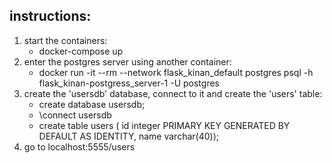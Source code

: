 ## instructions:
1. start the containers:
    - docker-compose up
2. enter the postgres server using another container:
    - docker run -it --rm --network flask_kinan_default postgres psql -h flask_kinan-postgress_server-1 -U postgres
3. create the 'usersdb' database, connect to it and create the 'users' table:
    - create database usersdb;
    - \connect usersdb
    - create table users (
      id integer PRIMARY KEY GENERATED BY DEFAULT AS IDENTITY, 
      name varchar(40));
4. go to localhost:5555/users
